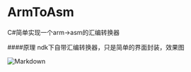 # ArmToAsm
C#简单实现一个arm->asm的汇编转换器

####原理
ndk下自带汇编转换器，只是简单的界面封装，效果图

![Markdown](http://i4.buimg.com/1949/9b5d3102c24aec0c.png)
